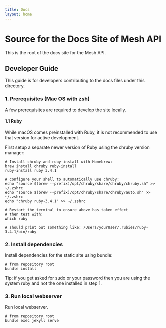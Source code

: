 ```yaml
---
title: Docs
layout: home
---
```


# Source for the Docs Site of Mesh API
This is the root of the docs site for the Mesh API.

## Developer Guide
This guide is for developers contributing to the docs files under this directory.

### 1. Prerequisites (Mac OS with zsh)
A few prerequisites are required to develop the site locally.

#### 1.1 Ruby
While macOS comes preinstalled with Ruby, it is not recommended to use that version for active development.

First setup a separate newer version of Ruby using the chruby version manager:
```
# Install chruby and ruby-install with Homebrew:
brew install chruby ruby-install
ruby-install ruby 3.4.1

# configure your shell to automatically use chruby:
echo "source $(brew --prefix)/opt/chruby/share/chruby/chruby.sh" >> ~/.zshrc
echo "source $(brew --prefix)/opt/chruby/share/chruby/auto.sh" >> ~/.zshrc
echo "chruby ruby-3.4.1" >> ~/.zshrc

# Restart the terminal to ensure above has taken effect
# then test with:
which ruby

# should print out something like: /Users/yourUser/.rubies/ruby-3.4.1/bin/ruby
```

### 2. Install dependencies
Install dependencies for the static site using bundle:
```
# from repository root
bundle install
```
Tip: if you get asked for sudo or your password then you are using the system ruby and not the one installed in step 1.

### 3. Run local webserver
Run local webserver.
```
# from repository root
bundle exec jekyll serve
```